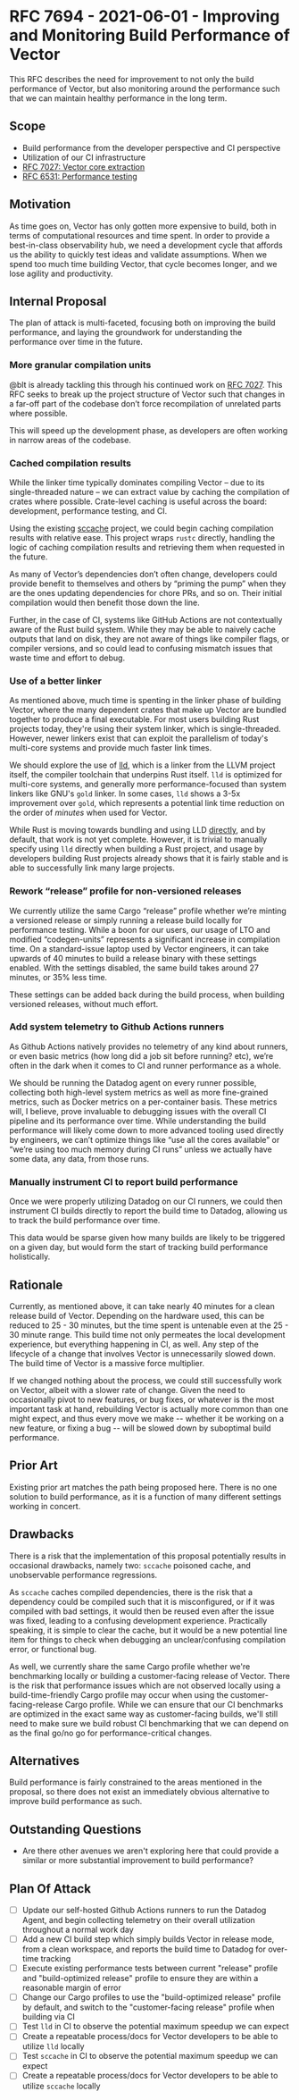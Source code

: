 # RFC 7694 - 2021-06-01 - Improving and Monitoring Build Performance of Vector

This RFC describes the need for improvement to not only the build performance of Vector, but also
monitoring around the performance such that we can maintain healthy performance in the long term.

## Scope

- Build performance from the developer perspective and CI perspective
- Utilization of our CI infrastructure
- [RFC 7027: Vector core extraction](https://github.com/vectordotdev/vector/issues/7027)
- [RFC 6531: Performance testing](https://github.com/vectordotdev/vector/issues/6531)

## Motivation

As time goes on, Vector has only gotten more expensive to build, both in terms of computational
resources and time spent. In order to provide a best-in-class observability hub, we need a
development cycle that affords us the ability to quickly test ideas and validate assumptions. When
we spend too much time building Vector, that cycle becomes longer, and we lose agility and
productivity.

## Internal Proposal

The plan of attack is multi-faceted, focusing both on improving the build performance, and laying
the groundwork for understanding the performance over time in the future.

### More granular compilation units

@blt is already tackling this through his continued work on [RFC
7027](https://github.com/vectordotdev/vector/issues/7027).  This RFC seeks to break up the project
structure of Vector such that changes in a far-off part of the codebase don’t force recompilation of
unrelated parts where possible.

This will speed up the development phase, as developers are often working in narrow areas of the
codebase.

### Cached compilation results

While the linker time typically dominates compiling Vector – due to its single-threaded nature – we
can extract value by caching the compilation of crates where possible.  Crate-level caching is
useful across the board: development, performance testing, and CI.

Using the existing [sccache](https://github.com/mozilla/sccache) project, we could begin caching
compilation results with relative ease.  This project wraps `rustc` directly, handling the logic of
caching compilation results and retrieving them when requested in the future.

As many of Vector’s dependencies don’t often change, developers could provide benefit to themselves
and others by “priming the pump” when they are the ones updating dependencies for chore PRs, and so
on.  Their initial compilation would then benefit those down the line.

Further, in the case of CI, systems like GitHub Actions are not contextually aware of the Rust build
system.  While they may be able to naively cache outputs that land on disk, they are not aware of
things like compiler flags, or compiler versions, and so could lead to confusing mismatch issues
that waste time and effort to debug.

### Use of a better linker

As mentioned above, much time is spenting in the linker phase of building Vector, where the many
dependent crates that make up Vector are bundled together to produce a final executable.  For most
users building Rust projects today, they're using their system linker, which is single-threaded.
However, newer linkers exist that can exploit the parallelism of today's multi-core systems and
provide much faster link times.

We should explore the use of [lld](https://lld.llvm.org/), which is a linker from the LLVM project
itself, the compiler toolchain that underpins Rust itself. `lld` is optimized for multi-core
systems, and generally more performance-focused than system linkers like GNU's `gold` linker.  In
some cases, `lld` shows a 3-5x improvement over `gold`, which represents a potential link time
reduction on the order of _minutes_ when used for Vector.

While Rust is moving towards bundling and using LLD
[directly](https://github.com/rust-lang/rust/issues/39915), and by default, that work is not yet
complete.  However, it is trivial to manually specify using `lld` directly when building a Rust
project, and usage by developers building Rust projects already shows that it is fairly stable
and is able to successfully link many large projects.

### Rework “release” profile for non-versioned releases

We currently utilize the same Cargo “release” profile whether we’re minting a versioned release or
simply running a release build locally for performance testing.  While a boon for our users, our
usage of LTO and modified “codegen-units” represents a significant increase in compilation time.  On
a standard-issue laptop used by Vector engineers, it can take upwards of 40 minutes to build a
release binary with these settings enabled.  With the settings disabled, the same build takes around
27 minutes, or 35% less time.

These settings can be added back during the build process, when building versioned releases, without
much effort.

### Add system telemetry to Github Actions runners

As Github Actions natively provides no telemetry of any kind about runners, or even basic metrics
(how long did a job sit before running? etc), we’re often in the dark when it comes to CI and runner
performance as a whole.

We should be running the Datadog agent on every runner possible, collecting both high-level system
metrics as well as more fine-grained metrics, such as Docker metrics on a per-container basis.
These metrics will, I believe, prove invaluable to debugging issues with the overall CI pipeline and
its performance over time.  While understanding the build performance will likely come down to more
advanced tooling used directly by engineers, we can’t optimize things like “use all the cores
available” or “we’re using too much memory during CI runs” unless we actually have some data, any
data, from those runs.

### Manually instrument CI to report build performance

Once we were properly utilizing Datadog on our CI runners, we could then instrument CI builds
directly to report the build time to Datadog, allowing us to track the build performance over time.

This data would be sparse given how many builds are likely to be triggered on a given day, but would
form the start of tracking build performance holistically.

## Rationale

Currently, as mentioned above, it can take nearly 40 minutes for a clean release build of Vector.
Depending on the hardware used, this can be reduced to 25 - 30 minutes, but the time spent is
untenable even at the 25 - 30 minute range.  This build time not only permeates the local
development experience, but everything happening in CI, as well.  Any step of the lifecycle of a
change that involves Vector is unnecessarily slowed down.  The build time of Vector is a massive
force multiplier.

If we changed nothing about the process, we could still successfully work on Vector, albeit with a
slower rate of change.  Given the need to occasionally pivot to new features, or bug fixes, or
whatever is the most important task at hand, rebuilding Vector is actually more common than one
might expect, and thus every move we make -- whether it be working on a new feature, or fixing a bug
-- will be slowed down by suboptimal build performance.

## Prior Art

Existing prior art matches the path being proposed here.  There is no one solution to build
performance, as it is a function of many different settings working in concert.

## Drawbacks

There is a risk that the implementation of this proposal potentially results in occasional
drawbacks, namely two: `sccache` poisoned cache, and unobservable performance regressions.

As `sccache` caches compiled dependencies, there is the risk that a dependency could be compiled
such that it is misconfigured, or if it was compiled with bad settings, it would then be reused even
after the issue was fixed, leading to a confusing development experience.  Practically speaking, it
is simple to clear the cache, but it would be a new potential line item for things to check when
debugging an unclear/confusing compilation error, or functional bug.

As well, we currently share the same Cargo profile whether we're benchmarking locally or building a
customer-facing release of Vector.  There is the risk that performance issues which are not observed
locally using a build-time-friendly Cargo profile may occur when using the customer-facing-release
Cargo profile.  While we can ensure that our CI benchmarks are optimized in the exact same way as
customer-facing builds, we'll still need to make sure we build robust CI benchmarking that we can
depend on as the final go/no go for performance-critical changes.

## Alternatives

Build performance is fairly constrained to the areas mentioned in the proposal, so there does not
exist an immediately obvious alternative to improve build performance as such.

## Outstanding Questions

- Are there other avenues we aren't exploring here that could provide a similar or more substantial
  improvement to build performance?

## Plan Of Attack

- [ ] Update our self-hosted Github Actions runners to run the Datadog Agent, and begin collecting
  telemetry on their overall utilization throughout a normal work day
- [ ] Add a new CI build step which simply builds Vector in release mode, from a clean workspace,
  and reports the build time to Datadog for over-time tracking
- [ ] Execute existing performance tests between current "release" profile and "build-optimized
  release" profile to ensure they are within a reasonable margin of error
- [ ] Change our Cargo profiles to use the "build-optimized release" profile by default, and switch
  to the "customer-facing release" profile when building via CI
- [ ] Test `lld` in CI to observe the potential maximum speedup we can expect
- [ ] Create a repeatable process/docs for Vector developers to be able to utilize `lld` locally
- [ ] Test `sccache` in CI to observe the potential maximum speedup we can expect
- [ ] Create a repeatable process/docs for Vector developers to be able to utilize `sccache` locally
